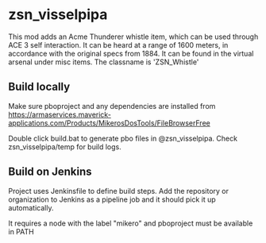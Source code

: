 # zsn_visselpipa

This mod adds an Acme Thunderer whistle item, which can be used through ACE 3 self interaction. It can be heard at a range of 1600 meters,
in accordance with the original specs from 1884. It can be found in the virtual arsenal under misc items. The classname is 'ZSN_Whistle'

## Build locally

Make sure pboproject and any dependencies are installed from https://armaservices.maverick-applications.com/Products/MikerosDosTools/FileBrowserFree

Double click build.bat to generate pbo files in @zsn_visselpipa.
Check zsn_visselpipa/temp for build logs.

## Build on Jenkins

Project uses Jenkinsfile to define build steps.
Add the repository or organization to Jenkins as a pipeline job and it should pick it up automatically.

It requires a node with the label "mikero" and pboproject must be available in PATH

